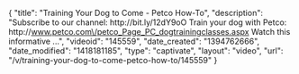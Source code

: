 {
    "title": "Training Your Dog to Come - Petco How-To",
    "description": "Subscribe to our channel: http:\/\/bit.ly\/12dY9oO Train your dog with Petco: http:\/\/www.petco.com\/petco_Page_PC_dogtrainingclasses.aspx Watch this informative ...",
    "videoid": "145559",
    "date_created": "1394762666",
    "date_modified": "1418181185",
    "type": "captivate",
    "layout": "video",
    "url": "\/v\/training-your-dog-to-come-petco-how-to\/145559"
}